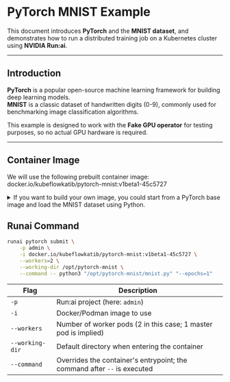 # PyTorch MNIST Example

This document introduces **PyTorch** and the **MNIST dataset**, and demonstrates how to run a distributed training job on a Kubernetes cluster using **NVIDIA Run:ai**.

---

## Introduction

**PyTorch** is a popular open-source machine learning framework for building deep learning models.  
**MNIST** is a classic dataset of handwritten digits (0-9), commonly used for benchmarking image classification algorithms.

This example is designed to work with the **Fake GPU operator** for testing purposes, so no actual GPU hardware is required.

---

## Container Image

We will use the following prebuilt container image: docker.io/kubeflowkatib/pytorch-mnist:v1beta1-45c5727


<details>
<summary>If you want to build your own image, you could start from a PyTorch base image and load the MNIST dataset using Python.</summary>

#### Load the data
```
import torch
import torchvision
import torchvision.datasets as datasets
import torchvision.transforms as transforms

mnist_trainset = datasets.MNIST(root='./data', train=True, download=True, transform=transforms.ToTensor())
mnist_testset = datasets.MNIST(root='./data', train=False, download=True, transform=transforms.ToTensor())
```

#### Create the Dockerfile
```
FROM pytorch/pytorch:1.0-cuda10.0-cudnn7-runtime

ADD </path/to/dataset/locally> /opt/pytorch-mnist
WORKDIR /opt/pytorch-mnist

# Add folder for the logs.
RUN mkdir /katib

RUN chgrp -R 0 /opt/pytorch-mnist \
  && chmod -R g+rwX /opt/pytorch-mnist \
  && chgrp -R 0 /katib \
  && chmod -R g+rwX /katib

ENTRYPOINT ["python3", "/opt/pytorch-mnist/mnist.py"]
```

#### Build the image
```
docker build -t my-pytorch-mnist:latest .
```
</details>

## Runai Command
```bash
runai pytorch submit \
    -p admin \
    -i docker.io/kubeflowkatib/pytorch-mnist:v1beta1-45c5727 \
    --workers=2 \
    --working-dir /opt/pytorch-mnist \
    --command -- python3 "/opt/pytorch-mnist/mnist.py" "--epochs=1"
```

| Flag            | Description                                                              |
| --------------- | ------------------------------------------------------------------------ |
| `-p`            | Run:ai project (here: `admin`)                                           |
| `-i`            | Docker/Podman image to use                                               |
| `--workers`     | Number of worker pods (2 in this case; 1 master pod is implied)          |
| `--working-dir` | Default directory when entering the container                            |
| `--command`     | Overrides the container's entrypoint; the command after `--` is executed |

